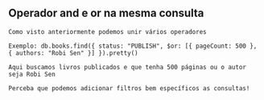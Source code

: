 ## Operador and e or na mesma consulta

```
Como visto anteriormente podemos unir vários operadores
```

```
Exemplo: db.books.find({ status: "PUBLISH", $or: [{ pageCount: 500 }, { authors: "Robi Sen" }] }).pretty()
```

```
Aqui buscamos livros publicados e que tenha 500 páginas ou o autor seja Robi Sen
```

```
Perceba que podemos adicionar filtros bem específicos as consultas!
```
